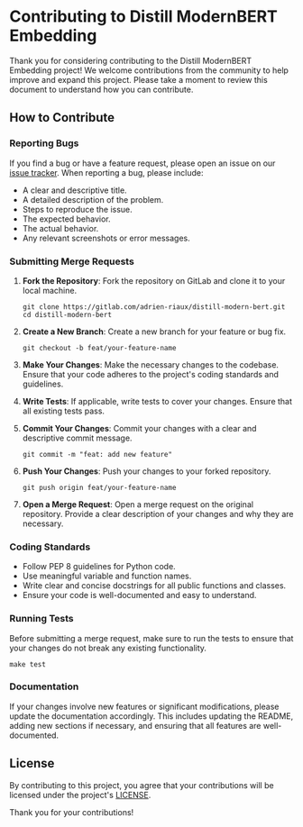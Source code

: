 # Contributing to Distill ModernBERT Embedding

Thank you for considering contributing to the Distill ModernBERT Embedding project! We welcome contributions from the community to help improve and expand this project. Please take a moment to review this document to understand how you can contribute.

## How to Contribute

### Reporting Bugs

If you find a bug or have a feature request, please open an issue on our [issue tracker](https://gitlab.com/adrien-riaux/distill-modern-bert/issues). When reporting a bug, please include:

- A clear and descriptive title.
- A detailed description of the problem.
- Steps to reproduce the issue.
- The expected behavior.
- The actual behavior.
- Any relevant screenshots or error messages.

### Submitting Merge Requests

1. **Fork the Repository**: Fork the repository on GitLab and clone it to your local machine.

    ```shell
    git clone https://gitlab.com/adrien-riaux/distill-modern-bert.git
    cd distill-modern-bert
    ```

2. **Create a New Branch**: Create a new branch for your feature or bug fix.

    ```shell
    git checkout -b feat/your-feature-name
    ```

3. **Make Your Changes**: Make the necessary changes to the codebase. Ensure that your code adheres to the project's coding standards and guidelines.

4. **Write Tests**: If applicable, write tests to cover your changes. Ensure that all existing tests pass.

5. **Commit Your Changes**: Commit your changes with a clear and descriptive commit message.

    ```shell
    git commit -m "feat: add new feature"
    ```

6. **Push Your Changes**: Push your changes to your forked repository.

    ```shell
    git push origin feat/your-feature-name
    ```

7. **Open a Merge Request**: Open a merge request on the original repository. Provide a clear description of your changes and why they are necessary.

### Coding Standards

- Follow PEP 8 guidelines for Python code.
- Use meaningful variable and function names.
- Write clear and concise docstrings for all public functions and classes.
- Ensure your code is well-documented and easy to understand.

### Running Tests

Before submitting a merge request, make sure to run the tests to ensure that your changes do not break any existing functionality.

```shell
make test
```

### Documentation

If your changes involve new features or significant modifications, please update the documentation accordingly. This includes updating the README, adding new sections if necessary, and ensuring that all features are well-documented.

## License

By contributing to this project, you agree that your contributions will be licensed under the project's [LICENSE](LICENSE).

Thank you for your contributions!
